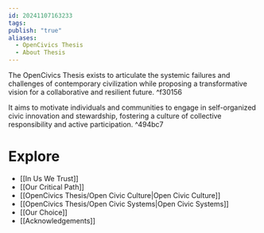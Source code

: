 ```yaml
---
id: 20241107163233
tags: 
publish: "true"
aliases:
  - OpenCivics Thesis
  - About Thesis
---
```

The OpenCivics Thesis exists to articulate the systemic failures and challenges of contemporary civilization while proposing a transformative vision for a collaborative and resilient future.  ^f30156

It aims to motivate individuals and communities to engage in self-organized civic innovation and stewardship, fostering a culture of collective responsibility and active participation. ^494bc7

# Explore

- [[In Us We Trust]]
- [[Our Critical Path]]
- [[OpenCivics Thesis/Open Civic Culture|Open Civic Culture]]
- [[OpenCivics Thesis/Open Civic Systems|Open Civic Systems]]
- [[Our Choice]]
- [[Acknowledgements]]

